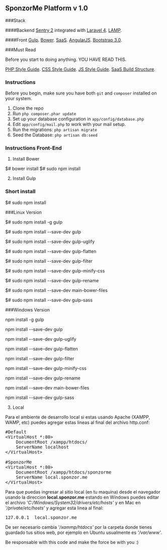 ## SponzorMe Platform v 1.0

###Stack

####Backend
[Sentry 2](https://github.com/cartalyst/sentry) integrated with [Laravel 4](https://github.com/laravel/laravel/tree/develop).
[LAMP](http://en.wikipedia.org/wiki/LAMP_%28software_bundle%29).

####Front
[Gulp](http://gulpjs.com/).
[Bower](http://bower.io).
[SaaS](http://sass-lang.com).
[AngularJS](https://angularjs.org/).
[Bootstrap 3.0](http://getbootstrap.com).

###Must Read

Before you start to doing anything. YOU HAVE READ THIS.

[PHP Style Guide](https://github.com/SponzorMe/php-style-guide).
[CSS Style Guide](https://github.com/SponzorMe/css-style-guide).
[JS Style Guide](https://github.com/SponzorMe/javascript-style-guide).
[SaaS Build Structure](https://github.com/SponzorMe/sass-build-structure).



### Instructions

Before you begin, make sure you have both ```git``` and ```composer``` installed on your system.

1. Clone the repo
2. Run ```php composer.phar update```
3. Set up your database configuration in ```app/config/database.php```
4. Edit ```app/config/mail.php``` to work with your mail setup.
5. Run the migrations: ```php artisan migrate```
6. Seed the Database: ```php artisan db:seed```


### Instructions Front-End

1. Install Bower

$# bower install
$# sudo npm install

2. Install Gulp

### Short install

$# sudo npm install

###Linux Version

$# sudo npm install -g gulp

$# sudo npm install --save-dev gulp

$# sudo npm install --save-dev gulp-uglify

$# sudo npm install --save-dev gulp-flatten

$# sudo npm install --save-dev gulp-filter

$# sudo npm install --save-dev gulp-minify-css

$# sudo npm install --save-dev gulp-rename

$# sudo npm install --save-dev main-bower-files

$# sudo npm install --save-dev gulp-sass

###Windows Version

npm install -g gulp

npm install --save-dev gulp

npm install --save-dev gulp-uglify

npm install --save-dev gulp-flatten

npm install --save-dev gulp-filter

npm install --save-dev gulp-minify-css

npm install --save-dev gulp-rename

npm install --save-dev main-bower-files

npm install --save-dev gulp-sass

3. Local

Para el ambiente de desarrollo local si estas usando Apache (XAMPP, WAMP, etc) puedes agregar estas lineas al final del archivo http.conf:

<pre>
#Default
&lt;VirtualHost *:80&gt;
    DocumentRoot /xampp/htdocs/
    ServerName localhost
&lt;/VirtualHost&gt;

#SponzorMe
&lt;VirtualHost *:80&gt;
    DocumentRoot /xampp/htdocs/sponzorme
    ServerName local.sponzor.me
&lt;/VirtualHost&gt;
</pre>

Para que puedas ingresar al sitio local (en tu maquina) desde el navegador usando la direccion **local.sponzor.me** estando en Windows puedes editar el archivo *'C:/Windows/System32/drivers/etc/hosts'* y en Mac en *'/private/etc/hosts'* y agregar esta linea al final:

<pre>127.0.0.1  local.sponzor.me</pre>

De ser necesario cambia *'/xammp/htdocs'* por la carpeta donde tienes guardado tus sitios web, por ejemplo en Ubuntu usualmente es *'/var/www'*.



Be responsable with this code and make the force be with you :)
